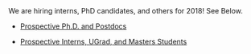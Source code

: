 <span class="applyheading">
  We are hiring interns, PhD candidates, and others for 2018!  See Below.
</span>
  

* [Prospective Ph.D. and Postdocs](./apply.html)
<!--* [Prospective Interns, UGrad, and Masters Students](https://docs.google.com/forms/d/1-s1SwcpY0WBnRrzlrQfSrcxSCeOAymOHfU-sHroUXfU/viewform)-->
* [Prospective Interns, UGrad, and Masters Students](https://ewuuu.wufoo.com/forms/z1mh8vwi1q2p3tp/)

